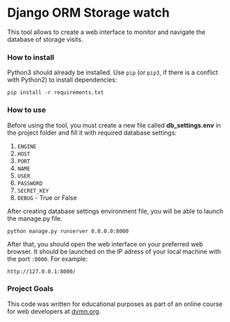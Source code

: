 # Django ORM Storage watch

This tool allows to create a web interface to monitor and navigate the database of storage visits. 

### How to install

Python3 should already be installed. 
Use `pip` (or `pip3`, if there is a conflict with Python2) to install dependencies:
```
pip install -r requirements.txt
```

### How to use

Before using the tool, you must create a new file called **db_settings.env** in the project folder and fill it with required database settings:
1. `ENGINE`
2. `HOST`
3. `PORT`
4. `NAME`
5. `USER`
6. `PASSWORD`
7. `SECRET_KEY`
8. `DEBUG` - True or False

After creating database settings environment file, you will be able to launch the manage.py file. 
```
python manage.py runserver 0.0.0.0:8000
```
After that, you should open the web interface on your preferred web browser. It should be launched on the IP adress of your local machine with the port `:0000`. For example: 
```
http://127.0.0.1:8000/
```
### Project Goals

This code was written for educational purposes as part of an online course for web developers at [dvmn.org](https://dvmn.org/).